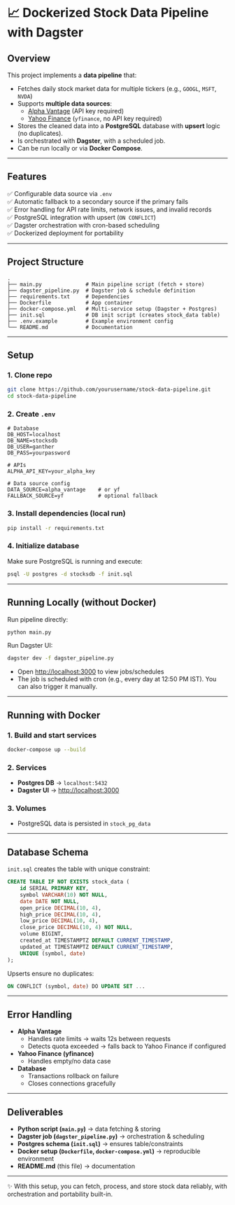 # 📈 Dockerized Stock Data Pipeline with Dagster

## Overview

This project implements a **data pipeline** that:

- Fetches daily stock market data for multiple tickers (e.g., `GOOGL`, `MSFT`, `NVDA`)  
- Supports **multiple data sources**:  
  - [Alpha Vantage](https://www.alphavantage.co/) (API key required)  
  - [Yahoo Finance](https://pypi.org/project/yfinance/) (`yfinance`, no API key required)  
- Stores the cleaned data into a **PostgreSQL** database with **upsert** logic (no duplicates).  
- Is orchestrated with **Dagster**, with a scheduled job.  
- Can be run locally or via **Docker Compose**.

---

## Features

✅ Configurable data source via `.env`  
✅ Automatic fallback to a secondary source if the primary fails  
✅ Error handling for API rate limits, network issues, and invalid records  
✅ PostgreSQL integration with upsert (`ON CONFLICT`)  
✅ Dagster orchestration with cron-based scheduling  
✅ Dockerized deployment for portability

---

## Project Structure

```
.
├── main.py              # Main pipeline script (fetch + store)
├── dagster_pipeline.py  # Dagster job & schedule definition
├── requirements.txt     # Dependencies
├── Dockerfile           # App container
├── docker-compose.yml   # Multi-service setup (Dagster + Postgres)
├── init.sql             # DB init script (creates stock_data table)
├── .env.example         # Example environment config
└── README.md            # Documentation
```

---

## Setup

### 1. Clone repo

```bash
git clone https://github.com/yourusername/stock-data-pipeline.git
cd stock-data-pipeline
```

### 2. Create `.env`

```env
# Database
DB_HOST=localhost
DB_NAME=stocksdb
DB_USER=ganther
DB_PASS=yourpassword

# APIs
ALPHA_API_KEY=your_alpha_key

# Data source config
DATA_SOURCE=alpha_vantage    # or yf
FALLBACK_SOURCE=yf           # optional fallback
```

### 3. Install dependencies (local run)

```bash
pip install -r requirements.txt
```

### 4. Initialize database

Make sure PostgreSQL is running and execute:

```bash
psql -U postgres -d stocksdb -f init.sql
```

---

## Running Locally (without Docker)

Run pipeline directly:

```bash
python main.py
```

Run Dagster UI:

```bash
dagster dev -f dagster_pipeline.py
```

- Open [http://localhost:3000](http://localhost:3000) to view jobs/schedules  
- The job is scheduled with cron (e.g., every day at 12:50 PM IST). You can also trigger it manually.  

---

## Running with Docker

### 1. Build and start services

```bash
docker-compose up --build
```

### 2. Services

- **Postgres DB** → `localhost:5432`  
- **Dagster UI** → [http://localhost:3000](http://localhost:3000)  

### 3. Volumes

- PostgreSQL data is persisted in `stock_pg_data`

---

## Database Schema

`init.sql` creates the table with unique constraint:

```sql
CREATE TABLE IF NOT EXISTS stock_data (
    id SERIAL PRIMARY KEY,
    symbol VARCHAR(10) NOT NULL,
    date DATE NOT NULL,
    open_price DECIMAL(10, 4),
    high_price DECIMAL(10, 4),
    low_price DECIMAL(10, 4),
    close_price DECIMAL(10, 4) NOT NULL,
    volume BIGINT,
    created_at TIMESTAMPTZ DEFAULT CURRENT_TIMESTAMP,
    updated_at TIMESTAMPTZ DEFAULT CURRENT_TIMESTAMP,
    UNIQUE (symbol, date)
);
```

Upserts ensure no duplicates:

```sql
ON CONFLICT (symbol, date) DO UPDATE SET ...
```

---

## Error Handling

- **Alpha Vantage**  
  - Handles rate limits → waits 12s between requests  
  - Detects quota exceeded → falls back to Yahoo Finance if configured  
- **Yahoo Finance (yfinance)**  
  - Handles empty/no data case  
- **Database**  
  - Transactions rollback on failure  
  - Closes connections gracefully  

---

## Deliverables

- **Python script (`main.py`)** → data fetching & storing  
- **Dagster job (`dagster_pipeline.py`)** → orchestration & scheduling  
- **Postgres schema (`init.sql`)** → ensures table/constraints  
- **Docker setup (`Dockerfile`, `docker-compose.yml`)** → reproducible environment  
- **README.md** (this file) → documentation  

---

✨ With this setup, you can fetch, process, and store stock data reliably, with orchestration and portability built-in.  
